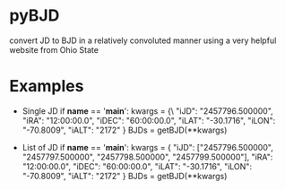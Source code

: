 # pyBJD
convert JD to BJD in a relatively convoluted manner using a very helpful website from Ohio State

# Examples
- Single JD
if __name__ == '__main__':
	kwargs = {\\
    	"iJD": "2457796.500000",
    	"iRA": "12:00:00.0",
    	"iDEC": "60:00:00.0",
    	"iLAT": "-30.1716", 
    	"iLON": "-70.8009", 
    	"iALT": "2172"
   	}
	BJDs = getBJD(**kwargs)
  
  
- List of JD
if __name__ == '__main__':
	kwargs = {
    	"iJD": ["2457796.500000", "2457797.500000", "2457798.500000", "2457799.500000"],
    	"iRA": "12:00:00.0",
    	"iDEC": "60:00:00.0",
    	"iLAT": "-30.1716", 
    	"iLON": "-70.8009", 
    	"iALT": "2172"
   	}
	BJDs = getBJD(**kwargs)
